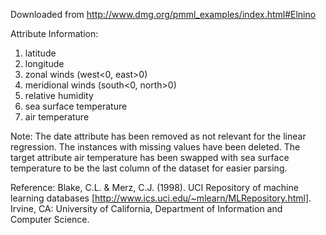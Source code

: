 Downloaded from http://www.dmg.org/pmml_examples/index.html#Elnino

Attribute Information:
1. latitude
2. longitude
3. zonal winds (west<0, east>0)
4. meridional winds (south<0, north>0)
5. relative humidity
6. sea surface temperature
7. air temperature

Note:
The date attribute has been removed as not relevant for the linear regression.
The instances with missing values have been deleted.
The target attribute air temperature has been swapped with sea surface temperature to be the last column of the dataset for easier parsing.

Reference:
Blake, C.L. & Merz, C.J. (1998). UCI Repository of machine learning databases [http://www.ics.uci.edu/~mlearn/MLRepository.html]. Irvine, CA: University of California, Department of Information and Computer Science. 
